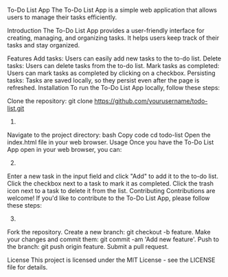 To-Do List App
The To-Do List App is a simple web application that allows users to manage their tasks efficiently.

Introduction
The To-Do List App provides a user-friendly interface for creating, managing, and organizing tasks. It helps users keep track of their tasks and stay organized.

Features
Add tasks: Users can easily add new tasks to the to-do list.
Delete tasks: Users can delete tasks from the to-do list.
Mark tasks as completed: Users can mark tasks as completed by clicking on a checkbox.
Persisting tasks: Tasks are saved locally, so they persist even after the page is refreshed.
Installation
To run the To-Do List App locally, follow these steps:

Clone the repository:
git clone https://github.com/yourusername/todo-list.git

1) 
Navigate to the project directory:
bash
Copy code
cd todo-list
Open the index.html file in your web browser.
Usage
Once you have the To-Do List App open in your web browser, you can:

2)
Enter a new task in the input field and click "Add" to add it to the to-do list.
Click the checkbox next to a task to mark it as completed.
Click the trash icon next to a task to delete it from the list.
Contributing
Contributions are welcome! If you'd like to contribute to the To-Do List App, please follow these steps:

3)
Fork the repository.
Create a new branch: git checkout -b feature.
Make your changes and commit them: git commit -am 'Add new feature'.
Push to the branch: git push origin feature.
Submit a pull request.



License
This project is licensed under the MIT License - see the LICENSE file for details.
